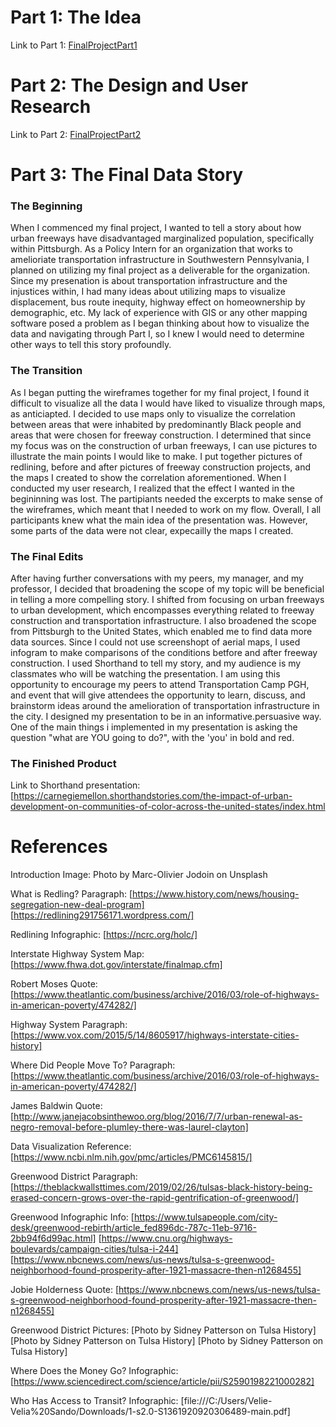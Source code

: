 # Part 1: The Idea
Link to Part 1: [FinalProjectPart1](FinalProjectPart1.md/)
# Part 2: The Design and User Research
Link to Part 2: [FinalProjectPart2](FinalProjectPart2.md/)
# Part 3: The Final Data Story
### The Beginning
When I commenced my final project, I wanted to tell a story about how urban freeways have disadvantaged marginalized population, specifically within Pittsburgh. As a Policy Intern for an organization that works to amelioriate transportation infrastructure in Southwestern Pennsylvania, I planned on utilizing my final project as a deliverable for the organization. Since my presenation is about transportation infrastructure and the injustices within, I had many ideas about utilizing maps to visualize displacement, bus route inequity, highway effect on homeownership by demographic, etc. My lack of experience with GIS or any other mapping software posed a problem as I began thinking about how to visualize the data and navigating through Part I, so I knew I would need to determine other ways to tell this story profoundly.

### The Transition
As I began putting the wireframes together for my final project, I found it difficult to visualize all the data I would have liked to visualize through maps, as anticiapted. I decided to use maps only to visualize the correlation between areas that were inhabited by predominantly Black people and areas that were chosen for freeway construction. I determined that since my focus was on the construction of urban freeways, I can use pictures to illustrate the main points I would like to make. I put together pictures of redlining, before and after pictures of freeway construction projects, and the maps I created to show the correlation aforementioned. When I conducted my user research, I realized that the effect I wanted in the begininning was lost. The partipiants needed the excerpts to make sense of the wireframes, which meant that I needed to work on my flow. Overall, I all participants knew what the main idea of the presentation was. However, some parts of the data were not clear, expecailly the maps I created. 

### The Final Edits
After having further conversations with my peers, my manager, and my professor, I decided that broadening the scope of my topic will be beneficial in telling a more compelling story. I shifted from focusing on urban freeways to urban development, which encompasses everything related to freeway construction and transportation infrastructure. I also broadened the scope from Pittsburgh to the United States, which enabled me to find data more data sources. Since I could not use screenshopt of aerial maps, I used infogram to make comparisons of the conditions betfore and after freeway construction. I used Shorthand to tell my story, and my audience is my classmates who will be watching the presentation. I am using this opportunity to encourage my peers to attend Transportation Camp PGH, and event that will give attendees the opportunity to learn, discuss, and brainstorm ideas around the amelioration of transportation infrastructure in the city. I designed my presentation to be in an informative.persuasive way. One of the main things i implemented in my presentation is asking the question "what are YOU going to do?", with the 'you' in bold and red. 


### The Finished Product
Link to Shorthand presentation:
[https://carnegiemellon.shorthandstories.com/the-impact-of-urban-development-on-communities-of-color-across-the-united-states/index.html

# References
Introduction Image: 
Photo by Marc-Olivier Jodoin on Unsplash

What is Redling? Paragraph:
[https://www.history.com/news/housing-segregation-new-deal-program]
[https://redlining291756171.wordpress.com/]

Redlining Infographic:
[https://ncrc.org/holc/]

Interstate Highway System Map:
[https://www.fhwa.dot.gov/interstate/finalmap.cfm]

Robert Moses Quote:
[https://www.theatlantic.com/business/archive/2016/03/role-of-highways-in-american-poverty/474282/]

Highway System Paragraph:
[https://www.vox.com/2015/5/14/8605917/highways-interstate-cities-history]

Where Did People Move To? Paragraph:
[https://www.theatlantic.com/business/archive/2016/03/role-of-highways-in-american-poverty/474282/]

James Baldwin Quote:
[http://www.janejacobsinthewoo.org/blog/2016/7/7/urban-renewal-as-negro-removal-before-plumley-there-was-laurel-clayton]

Data Visualization Reference:
[https://www.ncbi.nlm.nih.gov/pmc/articles/PMC6145815/]

Greenwood District Paragraph:
[https://theblackwallsttimes.com/2019/02/26/tulsas-black-history-being-erased-concern-grows-over-the-rapid-gentrification-of-greenwood/]

Greenwood Infographic Info:
[https://www.tulsapeople.com/city-desk/greenwood-rebirth/article_fed896dc-787c-11eb-9716-2bb94f6d99ac.html]
[https://www.cnu.org/highways-boulevards/campaign-cities/tulsa-i-244]
[https://www.nbcnews.com/news/us-news/tulsa-s-greenwood-neighborhood-found-prosperity-after-1921-massacre-then-n1268455]

Jobie Holderness Quote:
[https://www.nbcnews.com/news/us-news/tulsa-s-greenwood-neighborhood-found-prosperity-after-1921-massacre-then-n1268455]

Greenwood District Pictures:
[Photo by  Sidney Patterson on Tulsa History]
[Photo by  Sidney Patterson on Tulsa History]
[Photo by  Sidney Patterson on Tulsa History]

Where Does the Money Go? Infographic:
[https://www.sciencedirect.com/science/article/pii/S2590198221000282]

Who Has Access to Transit? Infographic:
[file:///C:/Users/Velie-Velia%20Sando/Downloads/1-s2.0-S1361920920306489-main.pdf]
 

